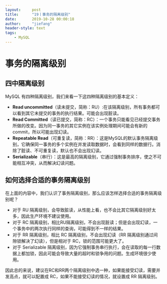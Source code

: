 ```yaml
---
layout:     post
title:      "19丨事务的隔离级别"
date:       2019-10-28 00:00:18
author:     "jiefang"
header-style: text
tags:
    - MySQL
---
```

# 事务的隔离级别
## 四中隔离级别
MySQL 有四种隔离级别，我们来看一下这四种隔离级别的基本定义：
- **Read uncommitted**（读未提交，简称：RU）:在该隔离级别，所有事务都可以看到其它未提交的事务的执行结果。可能会出现脏读。
- **Read Committed**（读已提交，简称：RC）：一个事务只能看见已经提交事务所做的改变。因为同一事务的其它实例在该实例处理期间可能会有新的commit，所以可能出现幻读。
- **Repeatable Read**（可重复读，简称：RR）：这是MySQL的默认事务隔离级别，它确保同一事务的多个实例在并发读取数据时，会看到同样的数据行。消除了脏读、不可重复读，默认也不会出现幻读。
- **Serializable**（串行）：这是最高的隔离级别，它通过强制事务排序，使之不可能相互冲突，从而解决幻读问题。

## 如何选择合适的事务隔离级别
在上面的内容中，我们认识了事务隔离级别，那么应该怎样选择合适的事务隔离级别呢？
- 对于 RU 隔离级别，会导致脏读，从性能上看，也不会比其它隔离级别好太多，因此生产环境不建议使用。
- 对于 RC 隔离级别，相比RU隔离级别，不会出现脏读；但是会出现幻读，一个事务中的两次执行同样的查询，可能得到不一样的结果。
- 对于 RR 隔离级别，相比 RC 隔离级别，不会出现幻读（RR 隔离级别通过间隙锁解决了幻读），但是相对于 RC，锁的范围可能更大了。
- 对于 Serializable 隔离级别，因为它强制事务串行执行，会在读取的每一行数据上都加锁，因此可能会导致大量的超时和锁争用的问题。生成环境很少使用。

因此总的来说，建议在RC和RR两个隔离级别中选一种，如果能接受幻读，需要并发高点，就可以配置成 RC，如果不能接受幻读的情况，就设置成 RR 隔离级别。

